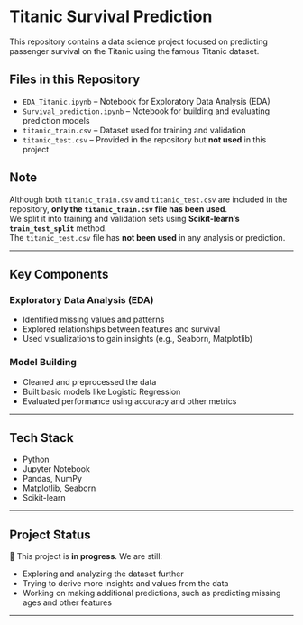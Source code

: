 #  Titanic Survival Prediction

This repository contains a data science project focused on predicting passenger survival on the Titanic using the famous Titanic dataset.

##  Files in this Repository

- `EDA_Titanic.ipynb` – Notebook for Exploratory Data Analysis (EDA)
- `Survival_prediction.ipynb` – Notebook for building and evaluating prediction models
- `titanic_train.csv` – Dataset used for training and validation
- `titanic_test.csv` – Provided in the repository but **not used** in this project

##  Note

Although both `titanic_train.csv` and `titanic_test.csv` are included in the repository, **only the `titanic_train.csv` file has been used**.  
We split it into training and validation sets using **Scikit-learn’s `train_test_split`** method.  
The `titanic_test.csv` file has **not been used** in any analysis or prediction.

---

## Key Components

### Exploratory Data Analysis (EDA)
- Identified missing values and patterns
- Explored relationships between features and survival
- Used visualizations to gain insights (e.g., Seaborn, Matplotlib)

### Model Building
- Cleaned and preprocessed the data
- Built basic models like Logistic Regression
- Evaluated performance using accuracy and other metrics

---

## Tech Stack

- Python
- Jupyter Notebook
- Pandas, NumPy
- Matplotlib, Seaborn
- Scikit-learn

---

## Project Status

🚧 This project is **in progress**. We are still:
- Exploring and analyzing the dataset further
- Trying to derive more insights and values from the data
- Working on making additional predictions, such as predicting missing ages and other features

---



